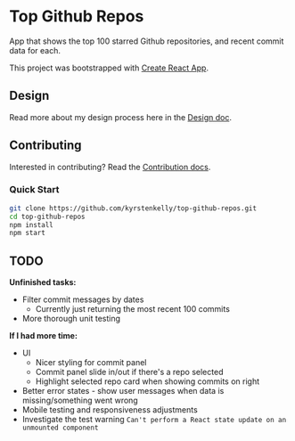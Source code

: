 # Top Github Repos

App that shows the top 100 starred Github repositories, and recent commit data for each. 

This project was bootstrapped with [Create React App](https://github.com/facebook/create-react-app).

## Design
Read more about my design process here in the [Design doc](./docs/DESIGN.md).

## Contributing
Interested in contributing? Read the [Contribution docs](./docs/CONTRIBUTING.md). 

### Quick Start

```bash
git clone https://github.com/kyrstenkelly/top-github-repos.git
cd top-github-repos
npm install
npm start
```

## TODO

**Unfinished tasks:**

- Filter commit messages by dates
  - Currently just returning the most recent 100 commits
- More thorough unit testing

**If I had more time:**

- UI
  - Nicer styling for commit panel
  - Commit panel slide in/out if there's a repo selected
  - Highlight selected repo card when showing commits on right
- Better error states - show user messages when data is missing/something went wrong
- Mobile testing and responsiveness adjustments
- Investigate the test warning `Can't perform a React state update on an unmounted component` 



